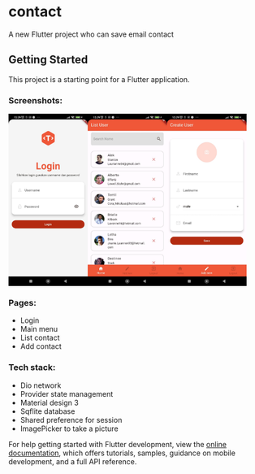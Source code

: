# contact

A new Flutter project who can save email contact

## Getting Started

This project is a starting point for a Flutter application.

### Screenshots:
<div style="display: flex; width: 100%">
  <img src="images/login.png" width="31%"/>
  <img src="images/contact.png" width="31%"/>
  <img src="images/form.png" width="31%"/>
</div>
  
### Pages:
- Login
- Main menu
- List contact
- Add contact

### Tech stack:
- Dio network
- Provider state management
- Material design 3
- Sqflite database
- Shared preference for session
- ImagePicker to take a picture


For help getting started with Flutter development, view the
[online documentation](https://docs.flutter.dev/), which offers tutorials,
samples, guidance on mobile development, and a full API reference.

